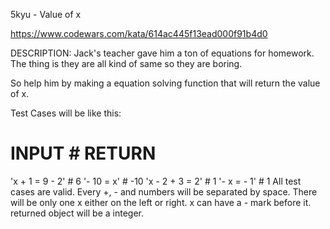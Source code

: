 5kyu - Value of x

https://www.codewars.com/kata/614ac445f13ead000f91b4d0

DESCRIPTION:
Jack's teacher gave him a ton of equations for homework. The thing is they are all kind of same so they are boring.

So help him by making a equation solving function that will return the value of x.

Test Cases will be like this:

# INPUT            # RETURN
'x + 1 = 9 - 2'    # 6
'- 10 = x'         # -10
'x - 2 + 3 = 2'    # 1
'- x = - 1'        # 1
All test cases are valid.
Every +, - and numbers will be separated by space.
There will be only one x either on the left or right.
x can have a - mark before it.
returned object will be a integer.